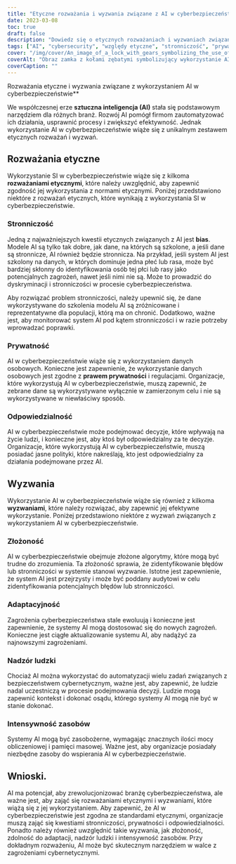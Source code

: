 ```yaml
---
title: "Etyczne rozważania i wyzwania związane z AI w cyberbezpieczeństwie"
date: 2023-03-08
toc: true
draft: false
description: "Dowiedz się o etycznych rozważaniach i wyzwaniach związanych z wykorzystaniem AI w cyberbezpieczeństwie oraz o tym, jak można je rozwiązać w celu efektywnego wykorzystania."
tags: ["AI", "cybersecurity", "względy etyczne", "stronniczość", "prywatność", "odpowiedzialność", "złożoność", "adaptacyjność", "nadzór nad ludźmi", "intensywność zasobów", "prywatność danych", "uczenie maszynowe", "wywiad o zagrożeniach", "ochrona danych", "technologia", "automatyka", "zagrożenia cybernetyczne", "bezpieczeństwo informacji", "zgodność z przepisami", "transformacja cyfrowa"]
cover: "/img/cover/An_image_of_a_lock_with_gears_symbolizing_the_use_of_AI.png"
coverAlt: "Obraz zamka z kołami zębatymi symbolizujący wykorzystanie AI w cyberbezpieczeństwie, podczas gdy ludzka ręka trzyma klucz, aby zobrazować ludzki nadzór."
coverCaption: ""
---
```

 Rozważania etyczne i wyzwania związane z wykorzystaniem AI w cyberbezpieczeństwie**

We współczesnej erze **sztuczna inteligencja (AI)** stała się podstawowym narzędziem dla różnych branż. Rozwój AI pomógł firmom zautomatyzować ich działania, usprawnić procesy i zwiększyć efektywność. Jednak wykorzystanie AI w cyberbezpieczeństwie wiąże się z unikalnym zestawem etycznych rozważań i wyzwań.

## Rozważania etyczne

Wykorzystanie SI w cyberbezpieczeństwie wiąże się z kilkoma **rozważaniami etycznymi**, które należy uwzględnić, aby zapewnić zgodność jej wykorzystania z normami etycznymi. Poniżej przedstawiono niektóre z rozważań etycznych, które wynikają z wykorzystania SI w cyberbezpieczeństwie.

### Stronniczość

Jedną z najważniejszych kwestii etycznych związanych z AI jest **bias**. Modele AI są tylko tak dobre, jak dane, na których są szkolone, a jeśli dane są stronnicze, AI również będzie stronnicza. Na przykład, jeśli system AI jest szkolony na danych, w których dominuje jedna płeć lub rasa, może być bardziej skłonny do identyfikowania osób tej płci lub rasy jako potencjalnych zagrożeń, nawet jeśli nimi nie są. Może to prowadzić do dyskryminacji i stronniczości w procesie cyberbezpieczeństwa.

Aby rozwiązać problem stronniczości, należy upewnić się, że dane wykorzystywane do szkolenia modelu AI są zróżnicowane i reprezentatywne dla populacji, którą ma on chronić. Dodatkowo, ważne jest, aby monitorować system AI pod kątem stronniczości i w razie potrzeby wprowadzać poprawki.

### Prywatność

AI w cyberbezpieczeństwie wiąże się z wykorzystaniem danych osobowych. Konieczne jest zapewnienie, że wykorzystanie danych osobowych jest zgodne z **prawem prywatności** i regulacjami. Organizacje, które wykorzystują AI w cyberbezpieczeństwie, muszą zapewnić, że zebrane dane są wykorzystywane wyłącznie w zamierzonym celu i nie są wykorzystywane w niewłaściwy sposób.

### Odpowiedzialność

AI w cyberbezpieczeństwie może podejmować decyzje, które wpływają na życie ludzi, i konieczne jest, aby ktoś był odpowiedzialny za te decyzje. Organizacje, które wykorzystują AI w cyberbezpieczeństwie, muszą posiadać jasne polityki, które nakreślają, kto jest odpowiedzialny za działania podejmowane przez AI.

## Wyzwania

Wykorzystanie AI w cyberbezpieczeństwie wiąże się również z kilkoma **wyzwaniami**, które należy rozwiązać, aby zapewnić jej efektywne wykorzystanie. Poniżej przedstawiono niektóre z wyzwań związanych z wykorzystaniem AI w cyberbezpieczeństwie.

### Złożoność

AI w cyberbezpieczeństwie obejmuje złożone algorytmy, które mogą być trudne do zrozumienia. Ta złożoność sprawia, że zidentyfikowanie błędów lub stronniczości w systemie stanowi wyzwanie. Istotne jest zapewnienie, że system AI jest przejrzysty i może być poddany audytowi w celu zidentyfikowania potencjalnych błędów lub stronniczości.

### Adaptacyjność

Zagrożenia cyberbezpieczeństwa stale ewoluują i konieczne jest zapewnienie, że systemy AI mogą dostosować się do nowych zagrożeń. Konieczne jest ciągłe aktualizowanie systemu AI, aby nadążyć za najnowszymi zagrożeniami.

### Nadzór ludzki

Chociaż AI można wykorzystać do automatyzacji wielu zadań związanych z bezpieczeństwem cybernetycznym, ważne jest, aby zapewnić, że ludzie nadal uczestniczą w procesie podejmowania decyzji. Ludzie mogą zapewnić kontekst i dokonać osądu, którego systemy AI mogą nie być w stanie dokonać.

### Intensywność zasobów

Systemy AI mogą być zasobożerne, wymagając znacznych ilości mocy obliczeniowej i pamięci masowej. Ważne jest, aby organizacje posiadały niezbędne zasoby do wspierania AI w cyberbezpieczeństwie.

## Wnioski.

AI ma potencjał, aby zrewolucjonizować branżę cyberbezpieczeństwa, ale ważne jest, aby zająć się rozważaniami etycznymi i wyzwaniami, które wiążą się z jej wykorzystaniem. Aby zapewnić, że AI w cyberbezpieczeństwie jest zgodna ze standardami etycznymi, organizacje muszą zająć się kwestiami stronniczości, prywatności i odpowiedzialności. Ponadto należy również uwzględnić takie wyzwania, jak złożoność, zdolność do adaptacji, nadzór ludzki i intensywność zasobów. Przy dokładnym rozważeniu, AI może być skutecznym narzędziem w walce z zagrożeniami cybernetycznymi.
